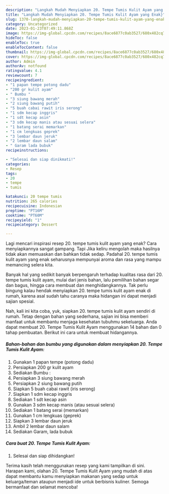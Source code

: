 ```yaml
---
description: "Langkah Mudah Menyiapkan 20. Tempe Tumis Kulit Ayam yang Enak}"
title: "Langkah Mudah Menyiapkan 20. Tempe Tumis Kulit Ayam yang Enak}"
slug: 1370-langkah-mudah-menyiapkan-20-tempe-tumis-kulit-ayam-yang-enak
category: Uncategorized
date: 2023-01-23T07:49:11.868Z
image: https://img-global.cpcdn.com/recipes/8ace6877c0ab3527/680x482cq70/20-tempe-tumis-kulit-ayam-foto-resep-utama.jpg
hideToc: false
enableToc: true
enableTocContent: false
thumbnail: https://img-global.cpcdn.com/recipes/8ace6877c0ab3527/680x482cq70/20-tempe-tumis-kulit-ayam-foto-resep-utama.jpg
cover: https://img-global.cpcdn.com/recipes/8ace6877c0ab3527/680x482cq70/20-tempe-tumis-kulit-ayam-foto-resep-utama.jpg
author: Admin
authorAv: notfound
ratingvalue: 4.1
reviewcount: 7
recipeingredient:
- "1 papan tempe potong dadu"
- "200 gr kulit ayam"
- " Bumbu "
- "3 siung bawang merah"
- "2 siung bawang putih"
- "5 buah cabai rawit iris serong"
- "1 sdm kecap inggris"
- "1 sdt kecap asin"
- "3 sdm kecap manis atau sesuai selera"
- "1 batang serai memarkan"
- "1 cm lengkuas geprek"
- "3 lembar daun jeruk"
- "2 lembar daun salam"
- " Garam lada bubuk"
recipeinstructions:

- "Selesai dan siap dinikmati!"
categories:
- Resep
tags:
- 20
- tempe
- tumis

katakunci: 20 tempe tumis 
nutrition: 265 calories
recipecuisine: Indonesian
preptime: "PT16M"
cooktime: "PT60M"
recipeyield: "1"
recipecategory: Dessert

---
```



Lagi mencari inspirasi resep 20. tempe tumis kulit ayam yang enak? Cara menyiapkannya sangat gampang. Tapi Jika keliru mengolah maka hasilnya tidak akan memuaskan dan bahkan tidak sedap. Padahal 20. tempe tumis kulit ayam yang enak seharusnya mempunyai aroma dan rasa yang mampu memancing selera kita.


Banyak hal yang sedikit banyak berpengaruh terhadap kualitas rasa dari 20. tempe tumis kulit ayam, mulai dari jenis bahan, lalu pemilihan bahan segar dan bagus, hingga cara membuat dan menghidangkannya. Tak perlu bingung kalau hendak menyiapkan 20. tempe tumis kulit ayam enak di rumah, karena asal sudah tahu caranya maka hidangan ini dapat menjadi sajian spesial.




Nah, kali ini kita coba, yuk, siapkan 20. tempe tumis kulit ayam sendiri di rumah. Tetap dengan bahan yang sederhana, sajian ini bisa memberi manfaat untuk membantu menjaga kesehatan tubuhmu sekeluarga. Anda dapat membuat 20. Tempe Tumis Kulit Ayam menggunakan 14 bahan dan 0 tahap pembuatan. Berikut ini cara untuk membuat hidangannya.

<!--inarticleads1-->

##### Bahan-bahan dan bumbu yang digunakan dalam menyiapkan 20. Tempe Tumis Kulit Ayam:

1. Gunakan 1 papan tempe (potong dadu)
1. Persiapkan 200 gr kulit ayam
1. Sediakan  Bumbu :
1. Persiapkan 3 siung bawang merah
1. Persiapkan 2 siung bawang putih
1. Siapkan 5 buah cabai rawit (iris serong)
1. Siapkan 1 sdm kecap inggris
1. Sediakan 1 sdt kecap asin
1. Gunakan 3 sdm kecap manis (atau sesuai selera)
1. Sediakan 1 batang serai (memarkan)
1. Gunakan 1 cm lengkuas (geprek)
1. Siapkan 3 lembar daun jeruk
1. Ambil 2 lembar daun salam
1. Sediakan  Garam, lada bubuk




<!--inarticleads2-->

##### Cara buat 20. Tempe Tumis Kulit Ayam:


1. Selesai dan siap dihidangkan!



Terima kasih telah menggunakan resep yang kami tampilkan di sini. Harapan kami, olahan 20. Tempe Tumis Kulit Ayam yang mudah di atas dapat membantu kamu menyiapkan makanan yang sedap untuk keluarga/teman ataupun menjadi ide untuk berbisnis kuliner. Semoga bermanfaat dan selamat mencoba!
